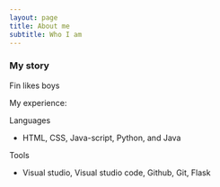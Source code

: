 ```yaml
---
layout: page
title: About me
subtitle: Who I am
---
```


### My story
Fin likes boys


My experience:

Languages
- HTML, CSS, Java-script, Python, and Java


Tools
- Visual studio, Visual studio code, Github, Git, Flask

